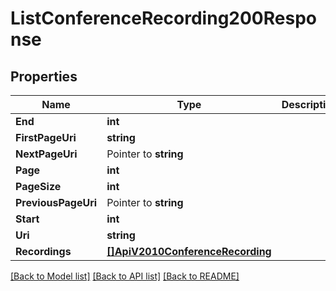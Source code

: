 # ListConferenceRecording200Response

## Properties

Name | Type | Description | Notes
------------ | ------------- | ------------- | -------------
**End** | **int** |  |[optional] 
**FirstPageUri** | **string** |  |[optional] 
**NextPageUri** | Pointer to **string** |  |
**Page** | **int** |  |[optional] 
**PageSize** | **int** |  |[optional] 
**PreviousPageUri** | Pointer to **string** |  |
**Start** | **int** |  |[optional] 
**Uri** | **string** |  |[optional] 
**Recordings** | [**[]ApiV2010ConferenceRecording**](ApiV2010ConferenceRecording.md) |  |[optional] 

[[Back to Model list]](../README.md#documentation-for-models) [[Back to API list]](../README.md#documentation-for-api-endpoints) [[Back to README]](../README.md)


